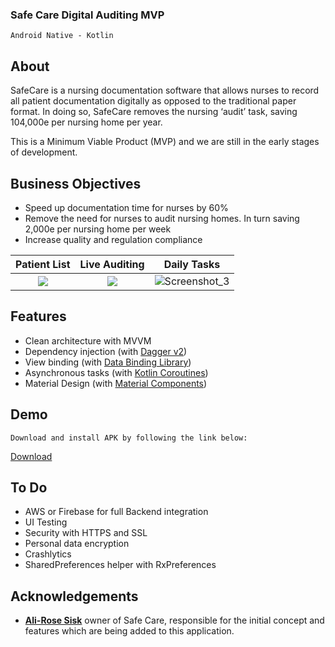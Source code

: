 ### Safe Care Digital Auditing MVP
```
Android Native - Kotlin

```

## About 

SafeCare is a nursing documentation software that allows nurses to record all patient documentation digitally as opposed to the traditional paper format. In doing so, SafeCare removes the nursing ‘audit’ task, saving 104,000e per nursing home per year.

This is a Minimum Viable Product (MVP) and we are still in the early stages of development.

## Business Objectives 
* Speed up documentation time for nurses by 60%
* Remove the need for nurses to audit nursing homes. In turn saving 2,000e per nursing home per week
* Increase quality and regulation compliance

Patient List             |  Live Auditing          | Daily Tasks
:-------------------------:|:-------------------------:|:-------------------------:
![](https://user-images.githubusercontent.com/57268763/79762207-59f77780-831a-11ea-8d14-9640dd274f9d.png)  |  ![](https://user-images.githubusercontent.com/57268763/79761526-7e068900-8319-11ea-9426-6f976ac9239e.png) | ![Screenshot_3](https://user-images.githubusercontent.com/57268763/79762569-d2f6cf00-831a-11ea-8379-0681b5083d36.png)



## Features
- Clean architecture with MVVM
- Dependency injection (with [Dagger v2](http://google.github.io/dagger/))
- View binding (with [Data Binding Library](https://developer.android.com/topic/libraries/data-binding))
- Asynchronous tasks (with [Kotlin Coroutines](https://github.com/Kotlin/kotlinx.coroutines))
- Material Design (with [Material Components](https://github.com/material-components/material-components-android))

## Demo
```
Download and install APK by following the link below:
```
[Download](https://drive.google.com/file/d/15pV8z7FpfvMZsyafOVARLtJTVbgIV5b8/view?usp=sharing)

## To Do

- AWS or Firebase for full Backend integration
- UI Testing
- Security with HTTPS and SSL
- Personal data encryption
- Crashlytics
- SharedPreferences helper with RxPreferences

## Acknowledgements
* [**Ali-Rose Sisk**](https://www.linkedin.com/in/ali-rose-sisk-a55b0217b/?originalSubdomain=ie) owner of Safe Care, responsible for the initial concept and features which are being added to this application.
